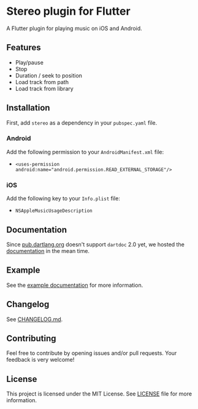 # Stereo plugin for Flutter

A Flutter plugin for playing music on iOS and Android.

## Features

* Play/pause
* Stop
* Duration / seek to position
* Load track from path
* Load track from library

## Installation

First, add `stereo` as a dependency in your `pubspec.yaml` file.

### Android

Add the following permission to your `AndroidManifest.xml` file:
* `<uses-permission android:name="android.permission.READ_EXTERNAL_STORAGE"/>`

### iOS

Add the following key to your `Info.plist` file:
* `NSAppleMusicUsageDescription`

## Documentation

Since [pub.dartlang.org](pub.dartlang.org) doesn't support `dartdoc` 2.0 yet,
we hosted the [documentation](https://2find.github.io/stereo/) in the mean time.

## Example

See the [example documentation](example/README.md) for more information.

## Changelog

See [CHANGELOG.md](CHANGELOG.md).

## Contributing

Feel free to contribute by opening issues and/or pull requests. Your feedback is very welcome!

## License

This project is licensed under the MIT License. See [LICENSE](LICENSE) file for more information.
